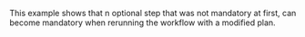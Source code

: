 This example shows that n optional step that was not mandatory at first,
can become mandatory when rerunning the workflow with a modified plan.

